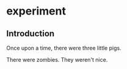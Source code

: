 # experiment

## Introduction
Once upon a time, there were three little pigs.

There were zombies. They weren't nice.
